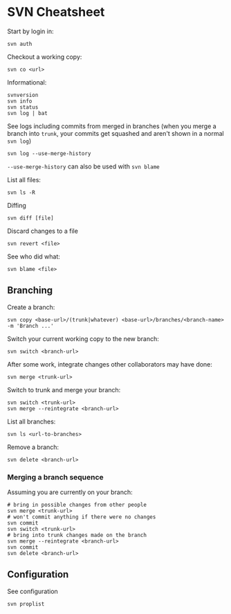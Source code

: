 # SVN Cheatsheet

Start by login in:

```
svn auth
```

Checkout a working copy:

```
svn co <url>
```

Informational:

```
svnversion
svn info
svn status
svn log | bat
```

See logs including commits from merged in branches (when you merge a branch into `trunk`, your commits get squashed and aren't shown in a normal `svn log`)

```
svn log --use-merge-history
```

`--use-merge-history` can also be used with `svn blame`

List all files:

```
svn ls -R
```

Diffing

```
svn diff [file]
```

Discard changes to a file

```
svn revert <file>
```

See who did what:

```
svn blame <file>
```

## Branching

Create a branch:

```
svn copy <base-url>/(trunk|whatever) <base-url>/branches/<branch-name> -m 'Branch ...'
```

Switch your current working copy to the new branch:

```
svn switch <branch-url>
```

After some work, integrate changes other collaborators may have done:

```
svn merge <trunk-url>
```

Switch to trunk and merge your branch:

```
svn switch <trunk-url>
svn merge --reintegrate <branch-url>
```

List all branches:

```
svn ls <url-to-branches>
```

Remove a branch:

```
svn delete <branch-url>
```

### Merging a branch sequence

Assuming you are currently on your branch:

```
# bring in possible changes from other people
svn merge <trunk-url>
# won't commit anything if there were no changes
svn commit
svn switch <trunk-url>
# bring into trunk changes made on the branch
svn merge --reintegrate <branch-url>
svn commit
svn delete <branch-url>

```
## Configuration

See configuration

```
svn proplist
```
